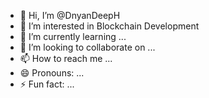 - 👋 Hi, I’m @DnyanDeepH
- 👀 I’m interested in Blockchain Development 
- 🌱 I’m currently learning ...
- 💞️ I’m looking to collaborate on ...
- 📫 How to reach me ...
- 😄 Pronouns: ...
- ⚡ Fun fact: ...

<!---
DnyanDeepH/DnyanDeepH is a ✨ special ✨ repository because its `README.md` (this file) appears on your GitHub profile.
You can click the Preview link to take a look at your changes.
--->

